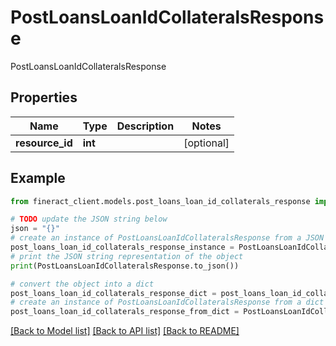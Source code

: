 # PostLoansLoanIdCollateralsResponse

PostLoansLoanIdCollateralsResponse

## Properties

Name | Type | Description | Notes
------------ | ------------- | ------------- | -------------
**resource_id** | **int** |  | [optional] 

## Example

```python
from fineract_client.models.post_loans_loan_id_collaterals_response import PostLoansLoanIdCollateralsResponse

# TODO update the JSON string below
json = "{}"
# create an instance of PostLoansLoanIdCollateralsResponse from a JSON string
post_loans_loan_id_collaterals_response_instance = PostLoansLoanIdCollateralsResponse.from_json(json)
# print the JSON string representation of the object
print(PostLoansLoanIdCollateralsResponse.to_json())

# convert the object into a dict
post_loans_loan_id_collaterals_response_dict = post_loans_loan_id_collaterals_response_instance.to_dict()
# create an instance of PostLoansLoanIdCollateralsResponse from a dict
post_loans_loan_id_collaterals_response_from_dict = PostLoansLoanIdCollateralsResponse.from_dict(post_loans_loan_id_collaterals_response_dict)
```
[[Back to Model list]](../README.md#documentation-for-models) [[Back to API list]](../README.md#documentation-for-api-endpoints) [[Back to README]](../README.md)


